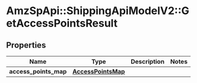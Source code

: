 # AmzSpApi::ShippingApiModelV2::GetAccessPointsResult

## Properties
Name | Type | Description | Notes
------------ | ------------- | ------------- | -------------
**access_points_map** | [**AccessPointsMap**](AccessPointsMap.md) |  | 

